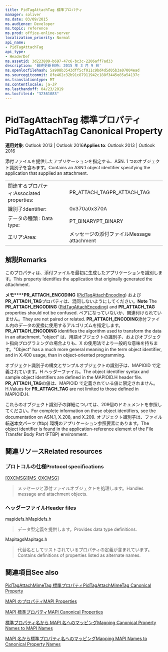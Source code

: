 ```yaml
---
title: PidTagAttachTag 標準プロパティ
manager: soliver
ms.date: 03/09/2015
ms.audience: Developer
ms.topic: reference
ms.prod: office-online-server
localization_priority: Normal
api_name:
- PidTagAttachTag
api_type:
- HeaderDef
ms.assetid: 3d223809-b697-47c6-bc3c-2206aff7ad33
description: '最終更新日時: 2015 年 3 月 9 日'
ms.openlocfilehash: 5a908b3543dff5cf011c9bd4d5d05b3a07004ead
ms.sourcegitcommit: 8fe462c32b91c87911942c188f3445e85a54137c
ms.translationtype: MT
ms.contentlocale: ja-JP
ms.lasthandoff: 04/23/2019
ms.locfileid: "32361083"
---
```

# <a name="pidtagattachtag-canonical-property"></a><span data-ttu-id="e9620-103">PidTagAttachTag 標準プロパティ</span><span class="sxs-lookup"><span data-stu-id="e9620-103">PidTagAttachTag Canonical Property</span></span>

  
  
<span data-ttu-id="e9620-104">**適用対象**: Outlook 2013 | Outlook 2016</span><span class="sxs-lookup"><span data-stu-id="e9620-104">**Applies to**: Outlook 2013 | Outlook 2016</span></span> 
  
<span data-ttu-id="e9620-105">添付ファイルを提供したアプリケーションを指定する、ASN. 1 つのオブジェクト識別子を含みます。</span><span class="sxs-lookup"><span data-stu-id="e9620-105">Contains an ASN.1 object identifier specifying the application that supplied an attachment.</span></span> 
  
|||
|:-----|:-----|
|<span data-ttu-id="e9620-106">関連するプロパティ:</span><span class="sxs-lookup"><span data-stu-id="e9620-106">Associated properties:</span></span>  <br/> |<span data-ttu-id="e9620-107">PR_ATTACH_TAG</span><span class="sxs-lookup"><span data-stu-id="e9620-107">PR_ATTACH_TAG</span></span>  <br/> |
|<span data-ttu-id="e9620-108">識別子:</span><span class="sxs-lookup"><span data-stu-id="e9620-108">Identifier:</span></span>  <br/> |<span data-ttu-id="e9620-109">0x370a</span><span class="sxs-lookup"><span data-stu-id="e9620-109">0x370A</span></span>  <br/> |
|<span data-ttu-id="e9620-110">データの種類 : </span><span class="sxs-lookup"><span data-stu-id="e9620-110">Data type:</span></span>  <br/> |<span data-ttu-id="e9620-111">PT_BINARY</span><span class="sxs-lookup"><span data-stu-id="e9620-111">PT_BINARY</span></span>  <br/> |
|<span data-ttu-id="e9620-112">エリア:</span><span class="sxs-lookup"><span data-stu-id="e9620-112">Area:</span></span>  <br/> |<span data-ttu-id="e9620-113">メッセージの添付ファイル</span><span class="sxs-lookup"><span data-stu-id="e9620-113">Message attachment</span></span>  <br/> |
   
## <a name="remarks"></a><span data-ttu-id="e9620-114">解説</span><span class="sxs-lookup"><span data-stu-id="e9620-114">Remarks</span></span>

<span data-ttu-id="e9620-115">このプロパティは、添付ファイルを最初に生成したアプリケーションを識別します。</span><span class="sxs-lookup"><span data-stu-id="e9620-115">This property identifies the application that originally generated the attachment.</span></span>
  
 <span data-ttu-id="e9620-116">**メモ\*\*\*\*PR_ATTACH_ENCODING** ([PidTagAttachEncoding](pidtagattachencoding-canonical-property.md)) および**PR_ATTACH_TAG**プロパティは、混同しないようにしてください。</span><span class="sxs-lookup"><span data-stu-id="e9620-116">**Note** The **PR_ATTACH_ENCODING** ([PidTagAttachEncoding](pidtagattachencoding-canonical-property.md)) and **PR_ATTACH_TAG** properties should not be confused.</span></span> <span data-ttu-id="e9620-117">ペアになっていないか、関連付けられていません。</span><span class="sxs-lookup"><span data-stu-id="e9620-117">They are not paired or related.</span></span> <span data-ttu-id="e9620-118">**PR_ATTACH_ENCODING**添付ファイル内のデータの変換に使用するアルゴリズムを指定します。</span><span class="sxs-lookup"><span data-stu-id="e9620-118">**PR_ATTACH_ENCODING** identifies the algorithm used to transform the data in an attachment.</span></span> <span data-ttu-id="e9620-119">"object" は、用語オブジェクトの識別子、およびオブジェクト指向プログラミングの場合よりも、X の使用法でより一般的な意味を持ちます。</span><span class="sxs-lookup"><span data-stu-id="e9620-119">"Object" has a much more general meaning in the term object identifier, and in X.400 usage, than in object-oriented programming.</span></span> 
  
<span data-ttu-id="e9620-120">オブジェクト識別子の構文とサンプルオブジェクトの識別子は、MAPIOID で定義されています。H ヘッダーファイル。</span><span class="sxs-lookup"><span data-stu-id="e9620-120">The object identifier syntax and sample object identifiers are defined in the MAPIOID.H header file.</span></span> <span data-ttu-id="e9620-121">**PR_ATTACH_TAG**の値は、MAPIOID で定義されている値に限定されません。H.</span><span class="sxs-lookup"><span data-stu-id="e9620-121">Values for **PR_ATTACH_TAG** are not limited to those defined in MAPIOID.H.</span></span> 
  
<span data-ttu-id="e9620-122">これらのオブジェクト識別子の詳細については、209個のドキュメントを参照してください。</span><span class="sxs-lookup"><span data-stu-id="e9620-122">For complete information on these object identifiers, see the documentation on ASN.1, X.208, and X.209.</span></span> <span data-ttu-id="e9620-123">オブジェクト識別子は、ファイル転送本文パーツ (ftbp) 環境のアプリケーション参照要素にあります。</span><span class="sxs-lookup"><span data-stu-id="e9620-123">The object identifier is found in the application-reference element of the File Transfer Body Part (FTBP) environment.</span></span> 
  
## <a name="related-resources"></a><span data-ttu-id="e9620-124">関連リソース</span><span class="sxs-lookup"><span data-stu-id="e9620-124">Related resources</span></span>

### <a name="protocol-specifications"></a><span data-ttu-id="e9620-125">プロトコルの仕様</span><span class="sxs-lookup"><span data-stu-id="e9620-125">Protocol specifications</span></span>

<span data-ttu-id="e9620-126">[[OXCMSG]](https://msdn.microsoft.com/library/7fd7ec40-deec-4c06-9493-1bc06b349682%28Office.15%29.aspx)</span><span class="sxs-lookup"><span data-stu-id="e9620-126">[[MS-OXCMSG]](https://msdn.microsoft.com/library/7fd7ec40-deec-4c06-9493-1bc06b349682%28Office.15%29.aspx)</span></span>
  
> <span data-ttu-id="e9620-127">メッセージと添付ファイルオブジェクトを処理します。</span><span class="sxs-lookup"><span data-stu-id="e9620-127">Handles message and attachment objects.</span></span>
    
### <a name="header-files"></a><span data-ttu-id="e9620-128">ヘッダーファイル</span><span class="sxs-lookup"><span data-stu-id="e9620-128">Header files</span></span>

<span data-ttu-id="e9620-129">mapidefs.h</span><span class="sxs-lookup"><span data-stu-id="e9620-129">Mapidefs.h</span></span>
  
> <span data-ttu-id="e9620-130">データ型定義を提供します。</span><span class="sxs-lookup"><span data-stu-id="e9620-130">Provides data type definitions.</span></span>
    
<span data-ttu-id="e9620-131">Mapitags</span><span class="sxs-lookup"><span data-stu-id="e9620-131">Mapitags.h</span></span>
  
> <span data-ttu-id="e9620-132">代替名としてリストされているプロパティの定義が含まれています。</span><span class="sxs-lookup"><span data-stu-id="e9620-132">Contains definitions of properties listed as alternate names.</span></span>
    
## <a name="see-also"></a><span data-ttu-id="e9620-133">関連項目</span><span class="sxs-lookup"><span data-stu-id="e9620-133">See also</span></span>



[<span data-ttu-id="e9620-134">PidTagAttachMimeTag 標準プロパティ</span><span class="sxs-lookup"><span data-stu-id="e9620-134">PidTagAttachMimeTag Canonical Property</span></span>](pidtagattachmimetag-canonical-property.md)


[<span data-ttu-id="e9620-135">MAPI のプロパティ</span><span class="sxs-lookup"><span data-stu-id="e9620-135">MAPI Properties</span></span>](mapi-properties.md)
  
[<span data-ttu-id="e9620-136">MAPI 標準プロパティ</span><span class="sxs-lookup"><span data-stu-id="e9620-136">MAPI Canonical Properties</span></span>](mapi-canonical-properties.md)
  
[<span data-ttu-id="e9620-137">標準プロパティ名から MAPI 名へのマッピング</span><span class="sxs-lookup"><span data-stu-id="e9620-137">Mapping Canonical Property Names to MAPI Names</span></span>](mapping-canonical-property-names-to-mapi-names.md)
  
[<span data-ttu-id="e9620-138">MAPI 名から標準プロパティ名へのマッピング</span><span class="sxs-lookup"><span data-stu-id="e9620-138">Mapping MAPI Names to Canonical Property Names</span></span>](mapping-mapi-names-to-canonical-property-names.md)

